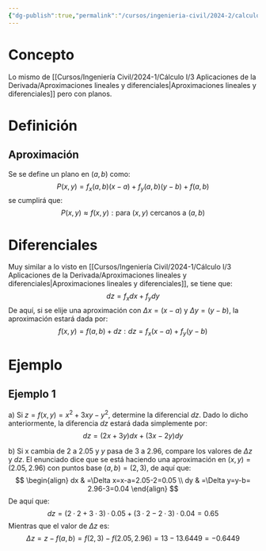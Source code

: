 ```yaml
---
{"dg-publish":true,"permalink":"/cursos/ingenieria-civil/2024-2/calculo-ii/2-funciones-de-varias-variables/2-9-definicion-de-diferenciabilidad-vector-gradiente-plano-tangente-aproximacion-lineal/aproximaciones-lineales-en-dos-variables-y-diferenciales/","tags":["I3MAT1620"]}
---
```


# Concepto
Lo mismo de [[Cursos/Ingeniería Civil/2024-1/Cálculo I/3 Aplicaciones de la Derivada/Aproximaciones lineales y diferenciales\|Aproximaciones lineales y diferenciales]] pero con planos.
# Definición

## Aproximación
Se se define un plano en $(a,b)$ como:
$$
P(x,y)=f_{x}(a,b)(x-a)+f_{y}(a,b)(y-b)+f(a,b)
$$
se cumplirá que:
$$
P(x,y) \approx f(x,y) :\text{para } (x,y) \text{ cercanos a }(a,b)
$$
# Diferenciales
Muy similar a lo visto en [[Cursos/Ingeniería Civil/2024-1/Cálculo I/3 Aplicaciones de la Derivada/Aproximaciones lineales y diferenciales\|Aproximaciones lineales y diferenciales]], se tiene que:
$$
dz=f_{x}dx+f_{y}dy
$$
De aquí, si se elije una aproximación con $\Delta x=(x-a)$ y $\Delta y=(y-b)$, la aproximación estará dada por:
$$
f(x,y)=f(a,b)+dz:dz=f_{x}(x-a)+f_{y}(y-b)
$$
# Ejemplo
## Ejemplo 1
a) Si $z = f (x, y) = x^2 + 3xy - y^2$, determine la diferencial $dz$. 
Dado lo dicho anteriormente, la diferencia $dz$ estará dada simplemente por:
$$
dz=(2x+3y)dx+(3x-2y)dy
$$


b) Si x cambia de $2$ a $2.05$ y $y$ pasa de $3$ a $2.96$, compare los valores de $\Delta z$ y $dz$.
El enunciado dice que se está haciendo una aproximación en $(x,y)=(2.05,2.96)$ con puntos base $(a,b)=(2,3)$, de aquí que:
$$
\begin{align}
dx & =\Delta x=x-a=2.05-2=0.05 \\
dy & =\Delta y=y-b= 2.96-3=0.04
\end{align}
$$
De aquí que:
$$
dz=(2·2+3·3)·0.05+(3·2-2·3)·0.04=0.65
$$
Mientras que el valor de $\Delta z$ es:
$$
\Delta z=z-f(a,b)=f(2,3)-f(2.05,2.96)=13-13.6449=-0.6449
$$
